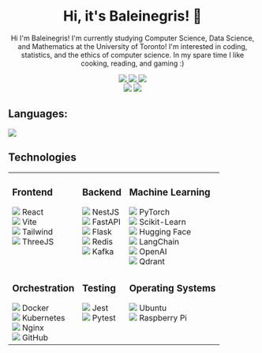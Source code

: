 <h1 align='center'> Hi, it's Baleinegris! 👋</h1>
<p align='center'>Hi I'm Baleinegris! I'm currently studying Computer Science,
Data Science, and Mathematics at the University of Toronto!
I'm interested in coding, statistics, and the ethics of computer
science. In my spare time I like cooking, reading, and gaming :) 
</p>
<div align='center'>
    <a href='https://www.linkedin.com/in/oscar-heath/'>
        <img src="https://img.shields.io/badge/linkedin-blue?style=for-the-badge">
    </a>
    <a href='https://baleinegris.github.io/portfolio/'>
        <img src="https://img.shields.io/badge/Portfolio-teal?style=for-the-badge">
    </a>
    <a href="mailto:oscar.w.heath@gmail.com">
        <img src="https://img.shields.io/badge/gmail-grey?style=for-the-badge&logo=gmail">
    </a>

</div>

<div align='center'>
    <img src="https://github-profile-summary-cards.vercel.app/api/cards/repos-per-language?username=baleinegris&theme=2077&exclude=">
    <img src="https://github-profile-summary-cards.vercel.app/api/cards/profile-details?username=baleinegris&theme=2077">
</div>
 
## Languages:
<img src="https://skillicons.dev/icons?i=python,js,ts,c,go,java,html,css">

## Technologies

<table>
<tr>
<td valign="top">

### Frontend
<div>
<img src="https://go-skill-icons.vercel.app/api/icons?i=react" /> React
</div>

<div>
<img src="https://go-skill-icons.vercel.app/api/icons?i=vite" /> Vite
</div>

<div>
<img src="https://go-skill-icons.vercel.app/api/icons?i=tailwind" /> Tailwind
</div>

<div>
<img src="https://go-skill-icons.vercel.app/api/icons?i=threejs" /> ThreeJS
</div>

</td>
<td valign="top">

### Backend
<div>
<img src="https://go-skill-icons.vercel.app/api/icons?i=nestjs" /> NestJS
</div>

<div>
<img src="https://go-skill-icons.vercel.app/api/icons?i=fastapi" /> FastAPI
</div>

<div>
<img src="https://go-skill-icons.vercel.app/api/icons?i=flask" /> Flask
</div>

<div>
<img src="https://go-skill-icons.vercel.app/api/icons?i=redis" /> Redis
</div>

<div>
<img src="https://go-skill-icons.vercel.app/api/icons?i=kafka" /> Kafka
</div>

</td>
<td valign="top">

### Machine Learning
<div>
<img src="https://go-skill-icons.vercel.app/api/icons?i=pytorch" /> PyTorch
</div>

<div>
<img src="https://go-skill-icons.vercel.app/api/icons?i=sklearn" /> Scikit-Learn
</div>

<div>
<img src="https://go-skill-icons.vercel.app/api/icons?i=huggingface" /> Hugging Face
</div>

<div>
<img src="https://go-skill-icons.vercel.app/api/icons?i=langchain" /> LangChain
</div>

<div>
<img src="https://go-skill-icons.vercel.app/api/icons?i=chatgpt" /> OpenAI
</div>

<div>
<img src="https://go-skill-icons.vercel.app/api/icons?i=qdrant" /> Qdrant
</div>

</td>
</tr>
<tr>
<td valign="top">

### Orchestration
<div>
<img src="https://go-skill-icons.vercel.app/api/icons?i=docker" /> Docker
</div>

<div>
<img src="https://go-skill-icons.vercel.app/api/icons?i=kubernetes" /> Kubernetes
</div>

<div>
<img src="https://go-skill-icons.vercel.app/api/icons?i=nginx" /> Nginx
</div>

<div>
<img src="https://go-skill-icons.vercel.app/api/icons?i=github" /> GitHub
</div>

</td>
<td valign="top">

### Testing
<div>
<img src="https://go-skill-icons.vercel.app/api/icons?i=jest" /> Jest
</div>

<div>
<img src="https://go-skill-icons.vercel.app/api/icons?i=pytest" /> Pytest
</div>

</td>
<td valign="top">

### Operating Systems 
<div>
<img src="https://go-skill-icons.vercel.app/api/icons?i=ubuntu" /> Ubuntu
</div>
<div>
<img src="https://go-skill-icons.vercel.app/api/icons?i=raspberrypi" /> Raspberry Pi
</div>

</td>
</tr>
</table>